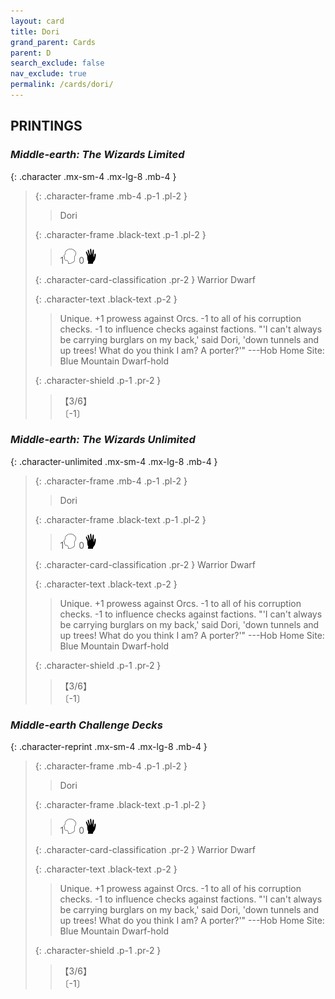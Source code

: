 ```yaml
---
layout: card
title: Dori
grand_parent: Cards
parent: D
search_exclude: false
nav_exclude: true
permalink: /cards/dori/
---
```


## PRINTINGS


### _Middle-earth: The Wizards Limited_

{: .character .mx-sm-4 .mx-lg-8 .mb-4 }
> {: .character-frame .mb-4 .p-1 .pl-2 }
> > <div class="card-mp"></div>
> > <div class="character-card-name">Dori</div>
>
> {: .character-frame .black-text .p-1 .pl-2 }
> > 1![](/assets/images/mind.svg) 0![](/assets/images/di.svg)
>
> {: .character-card-classification .pr-2 }
> Warrior Dwarf
>
> {: .character-text .black-text .p-2 }
> > Unique. +1 prowess against Orcs. -1 to all of his corruption checks. -1 to influence checks against factions.  "'I can't always be carrying burglars on my back,' said Dori, 'down tunnels and up trees! What do you think I am? A porter?'" ---Hob  Home Site: Blue Mountain Dwarf-hold 
>
> {: .character-shield .p-1 .pr-2 }
> > <div class="card-shield">【3/6】</div>
> > <div class="card-corruption">〔-1〕</div>

### _Middle-earth: The Wizards Unlimited_

{: .character-unlimited .mx-sm-4 .mx-lg-8 .mb-4 }
> {: .character-frame .mb-4 .p-1 .pl-2 }
> > <div class="card-mp"></div>
> > <div class="character-card-name">Dori</div>
>
> {: .character-frame .black-text .p-1 .pl-2 }
> > 1![](/assets/images/mind.svg) 0![](/assets/images/di.svg)
>
> {: .character-card-classification .pr-2 }
> Warrior Dwarf
>
> {: .character-text .black-text .p-2 }
> > Unique. +1 prowess against Orcs. -1 to all of his corruption checks. -1 to influence checks against factions.  "'I can't always be carrying burglars on my back,' said Dori, 'down tunnels and up trees! What do you think I am? A porter?'" ---Hob  Home Site: Blue Mountain Dwarf-hold 
>
> {: .character-shield .p-1 .pr-2 }
> > <div class="card-shield">【3/6】</div>
> > <div class="card-corruption">〔-1〕</div>

### _Middle-earth Challenge Decks_

{: .character-reprint .mx-sm-4 .mx-lg-8 .mb-4 }
> {: .character-frame .mb-4 .p-1 .pl-2 }
> > <div class="card-mp"></div>
> > <div class="character-card-name">Dori</div>
>
> {: .character-frame .black-text .p-1 .pl-2 }
> > 1![](/assets/images/mind.svg) 0![](/assets/images/di.svg)
>
> {: .character-card-classification .pr-2 }
> Warrior Dwarf
>
> {: .character-text .black-text .p-2 }
> > Unique. +1 prowess against Orcs. -1 to all of his corruption checks. -1 to influence checks against factions.  "'I can't always be carrying burglars on my back,' said Dori, 'down tunnels and up trees! What do you think I am? A porter?'" ---Hob  Home Site: Blue Mountain Dwarf-hold 
>
> {: .character-shield .p-1 .pr-2 }
> > <div class="card-shield">【3/6】</div>
> > <div class="card-corruption">〔-1〕</div>
